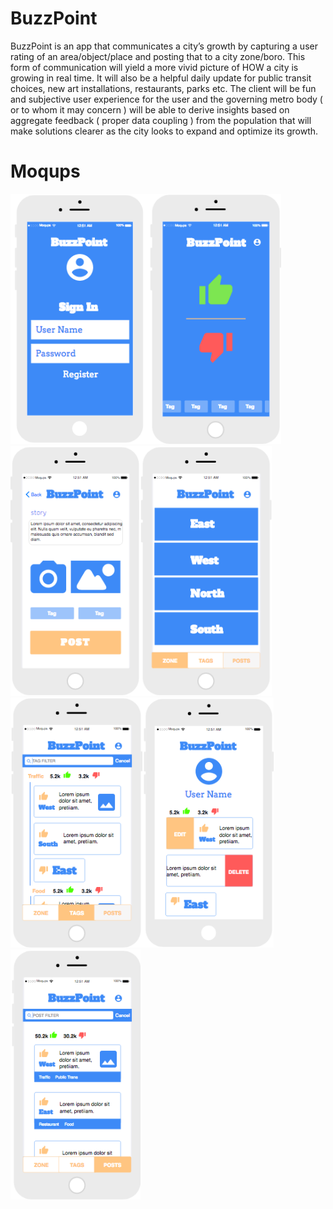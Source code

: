# BuzzPoint

BuzzPoint is an app that communicates a city’s growth by capturing a user rating of an area/object/place and posting that to a city zone/boro. This form of communication will yield a more vivid picture of HOW a city is growing in real time. It will also be a helpful daily update for public transit choices, new art installations, restaurants, parks etc. The client will be fun and subjective user experience for the user and the governing metro body ( or to whom it may concern ) will be able to derive insights based on aggregate feedback ( proper data coupling ) from the population that will make solutions clearer as the city looks to expand and optimize its growth.

# Moqups

<img src="img/ss1.png" height="400px"><img src="img/ss2.png" height="400px"><img src="img/ss3.png" height="400px"><img src="img/ss4.png" height="400px"><img src="img/ss5.png" height="400px"><img src="img/ss6.png" height="400px"><img src="img/ss7.png" height="400px">
